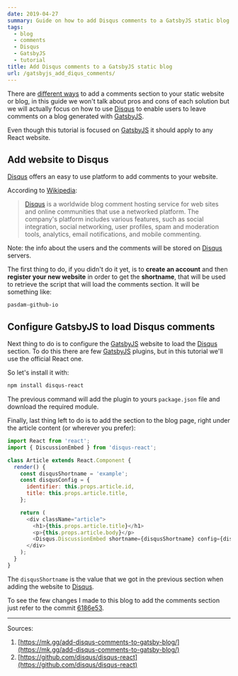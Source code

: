 ```yaml
---
date: 2019-04-27
summary: Guide on how to add Disqus comments to a GatsbyJS static blog
tags:
  - blog
  - comments
  - Disqus
  - GatsbyJS
  - tutorial
title: Add Disqus comments to a GatsbyJS static blog
url: /gatsbyjs_add_diqus_comments/
---
```


There are [different ways](https://www.gatsbyjs.org/blog/2018-04-10-how-to-handle-comments-in-gatsby-blogs/) to add a comments section to your static website or blog, in this guide we won't talk about pros and cons of each solution but we will actually focus on how to use [Disqus](https://disqus.com) to enable users to leave comments on a blog generated with [GatsbyJS](https://www.gatsbyjs.org/).

<!--more-->

Even though this tutorial is focused on [GatsbyJS](https://www.gatsbyjs.org/) it should apply to any React website.

## Add website to Disqus

[Disqus](https://disqus.com) offers an easy to use platform to add comments to your website.

According to [Wikipedia](https://en.wikipedia.org/wiki/Disqus):

> [Disqus](https://disqus.com) is a worldwide blog comment hosting service for web sites and online communities that use a networked platform. The company's platform includes various features, such as social integration, social networking, user profiles, spam and moderation tools, analytics, email notifications, and mobile commenting.

Note: the info about the users and the comments will be stored on [Disqus](https://disqus.com) servers.

The first thing to do, if you didn't do it yet, is to **create an account** and then **register your new website** in order to get the **shortname**, that will be used to retrieve the script that will load the comments section. It will be something like:

```none
pasdam-github-io
```

## Configure GatsbyJS to load Disqus comments

Next thing to do is to configure the [GatsbyJS](https://www.gatsbyjs.org/) website to load the [Disqus](https://disqus.com) section. To do this there are few [GatsbyJS](https://www.gatsbyjs.org/) plugins, but in this tutorial we'll use the official React one.

So let's install it with:

```bash
npm install disqus-react
```

The previous command will add the plugin to yours `package.json` file and download the required module.

Finally, last thing left to do is to add the section to the blog page, right under the article content (or wherever you prefer):

```javascript
import React from 'react';
import { DiscussionEmbed } from 'disqus-react';

class Article extends React.Component {
  render() {
    const disqusShortname = 'example';
    const disqusConfig = {
      identifier: this.props.article.id,
      title: this.props.article.title,
    };

    return (
      <div className="article">
        <h1>{this.props.article.title}</h1>
        <p>{this.props.article.body}</p>
        <Disqus.DiscussionEmbed shortname={disqusShortname} config={disqusConfig} />
      </div>
    );
  }
}
```

The `disqusShortname` is the value that we got in the previous section when adding the website to [Disqus](https://disqus.com).

To see the few changes I made to this blog to add the comments section just refer to the commit [6186e53]([to.do](https://github.com/pasdam/dev.pasdam.github.io/commit/6186e53a81e75fefea17ac269d2d00fee34237d3)).

---

Sources:

1. [https://mk.gg/add-disqus-comments-to-gatsby-blog/](https://mk.gg/add-disqus-comments-to-gatsby-blog/)
2. [https://github.com/disqus/disqus-react](https://github.com/disqus/disqus-react)
